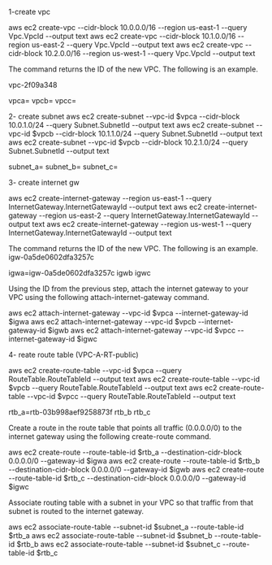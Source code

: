 
1-create vpc

aws ec2 create-vpc --cidr-block 10.0.0.0/16 --region us-east-1 --query Vpc.VpcId --output text
aws ec2 create-vpc --cidr-block 10.1.0.0/16 --region us-east-2 --query Vpc.VpcId --output text
aws ec2 create-vpc --cidr-block 10.2.0.0/16 --region us-west-1 --query Vpc.VpcId --output text


The command returns the ID of the new VPC. The following is an example.

vpc-2f09a348


vpca=
vpcb=
vpcc= 

2- create subnet
aws ec2 create-subnet --vpc-id $vpca --cidr-block 10.0.1.0/24 --query Subnet.SubnetId --output text
aws ec2 create-subnet --vpc-id $vpcb --cidr-block 10.1.1.0/24 --query Subnet.SubnetId --output text
aws ec2 create-subnet --vpc-id $vpcb --cidr-block 10.2.1.0/24 --query Subnet.SubnetId --output text

subnet_a=
subnet_b=
subnet_c=

3- create internet gw

aws ec2 create-internet-gateway --region us-east-1 --query InternetGateway.InternetGatewayId --output text
aws ec2 create-internet-gateway --region us-east-2 --query InternetGateway.InternetGatewayId --output text
aws ec2 create-internet-gateway --region us-west-1 --query InternetGateway.InternetGatewayId --output text


The command returns the ID of the new VPC. The following is an example.
igw-0a5de0602dfa3257c

igwa=igw-0a5de0602dfa3257c
igwb
igwc


Using the ID from the previous step, attach the internet gateway to your VPC using the following attach-internet-gateway command.

aws ec2 attach-internet-gateway --vpc-id $vpca --internet-gateway-id $igwa
aws ec2 attach-internet-gateway --vpc-id $vpcb --internet-gateway-id $igwb
aws ec2 attach-internet-gateway --vpc-id $vpcc --internet-gateway-id $igwc


4- reate route table (VPC-A-RT-public)

aws ec2 create-route-table --vpc-id $vpca --query RouteTable.RouteTableId --output text
aws ec2 create-route-table --vpc-id $vpcb --query RouteTable.RouteTableId --output text
aws ec2 create-route-table --vpc-id $vpcc --query RouteTable.RouteTableId --output text

rtb_a=rtb-03b998aef9258873f
rtb_b
rtb_c

Create a route in the route table that points all traffic (0.0.0.0/0) to the internet gateway using the following create-route command.

aws ec2 create-route --route-table-id $rtb_a --destination-cidr-block 0.0.0.0/0 --gateway-id $igwa
aws ec2 create-route --route-table-id $rtb_b --destination-cidr-block 0.0.0.0/0 --gateway-id $igwb
aws ec2 create-route --route-table-id $rtb_c --destination-cidr-block 0.0.0.0/0 --gateway-id $igwc

Associate routing table with a subnet in your VPC so that traffic from that subnet is routed to the internet gateway.

aws ec2 associate-route-table --subnet-id $subnet_a --route-table-id $rtb_a
aws ec2 associate-route-table --subnet-id $subnet_b --route-table-id $rtb_b
aws ec2 associate-route-table --subnet-id $subnet_c --route-table-id $rtb_c
